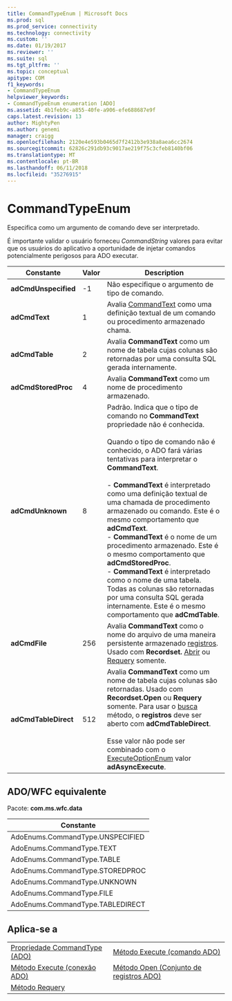 ```yaml
---
title: CommandTypeEnum | Microsoft Docs
ms.prod: sql
ms.prod_service: connectivity
ms.technology: connectivity
ms.custom: ''
ms.date: 01/19/2017
ms.reviewer: ''
ms.suite: sql
ms.tgt_pltfrm: ''
ms.topic: conceptual
apitype: COM
f1_keywords:
- CommandTypeEnum
helpviewer_keywords:
- CommandTypeEnum enumeration [ADO]
ms.assetid: 4b1feb9c-a855-40fe-a906-efe688687e9f
caps.latest.revision: 13
author: MightyPen
ms.author: genemi
manager: craigg
ms.openlocfilehash: 2120e4e593b0465d7f2412b3e938a8aea6cc2674
ms.sourcegitcommit: 62826c291db93c9017ae219f75c3cfeb8140bf06
ms.translationtype: MT
ms.contentlocale: pt-BR
ms.lasthandoff: 06/11/2018
ms.locfileid: "35276915"
---
```

# <a name="commandtypeenum"></a>CommandTypeEnum
Especifica como um argumento de comando deve ser interpretado.  
  
 É importante validar o usuário forneceu *CommandString* valores para evitar que os usuários do aplicativo a oportunidade de injetar comandos potencialmente perigosos para ADO executar.  
  
|Constante|Valor|Description|  
|--------------|-----------|-----------------|  
|**adCmdUnspecified**|-1|Não especifique o argumento de tipo de comando.|  
|**adCmdText**|1|Avalia [CommandText](../../../ado/reference/ado-api/commandtext-property-ado.md) como uma definição textual de um comando ou procedimento armazenado chama.|  
|**adCmdTable**|2|Avalia **CommandText** como um nome de tabela cujas colunas são retornadas por uma consulta SQL gerada internamente.|  
|**adCmdStoredProc**|4|Avalia **CommandText** como um nome de procedimento armazenado.|  
|**adCmdUnknown**|8|Padrão. Indica que o tipo de comando no **CommandText** propriedade não é conhecida.<br /><br /> Quando o tipo de comando não é conhecido, o ADO fará várias tentativas para interpretar o **CommandText**.<br /><br /> -   **CommandText** é interpretado como uma definição textual de uma chamada de procedimento armazenado ou comando. Este é o mesmo comportamento que **adCmdText**.<br />-   **CommandText** é o nome de um procedimento armazenado. Este é o mesmo comportamento que **adCmdStoredProc**.<br />-   **CommandText** é interpretado como o nome de uma tabela. Todas as colunas são retornadas por uma consulta SQL gerada internamente. Este é o mesmo comportamento que **adCmdTable**.|  
|**adCmdFile**|256|Avalia **CommandText** como o nome do arquivo de uma maneira persistente armazenado [registros](../../../ado/reference/ado-api/recordset-object-ado.md). Usado com **Recordset.** [Abrir](../../../ado/reference/ado-api/open-method-ado-recordset.md) ou [Requery](../../../ado/reference/ado-api/requery-method.md) somente.|  
|**adCmdTableDirect**|512|Avalia **CommandText** como um nome de tabela cujas colunas são retornadas. Usado com **Recordset.Open** ou **Requery** somente. Para usar o [busca](../../../ado/reference/ado-api/seek-method.md) método, o **registros** deve ser aberto com **adCmdTableDirect**.<br /><br /> Esse valor não pode ser combinado com o [ExecuteOptionEnum](../../../ado/reference/ado-api/executeoptionenum.md) valor **adAsyncExecute**.|  
  
## <a name="adowfc-equivalent"></a>ADO/WFC equivalente  
 Pacote: **com.ms.wfc.data**  
  
|Constante|  
|--------------|  
|AdoEnums.CommandType.UNSPECIFIED|  
|AdoEnums.CommandType.TEXT|  
|AdoEnums.CommandType.TABLE|  
|AdoEnums.CommandType.STOREDPROC|  
|AdoEnums.CommandType.UNKNOWN|  
|AdoEnums.CommandType.FILE|  
|AdoEnums.CommandType.TABLEDIRECT|  
  
## <a name="applies-to"></a>Aplica-se a  
  
|||  
|-|-|  
|[Propriedade CommandType (ADO)](../../../ado/reference/ado-api/commandtype-property-ado.md)|[Método Execute (comando ADO)](../../../ado/reference/ado-api/execute-method-ado-command.md)|  
|[Método Execute (conexão ADO)](../../../ado/reference/ado-api/execute-method-ado-connection.md)|[Método Open (Conjunto de registros ADO)](../../../ado/reference/ado-api/open-method-ado-recordset.md)|  
|[Método Requery](../../../ado/reference/ado-api/requery-method.md)||
